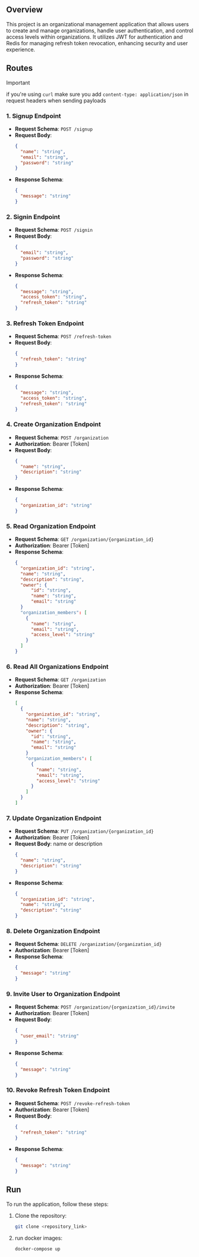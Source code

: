 ## Overview

This project is an organizational management application that allows users to create and manage organizations, handle user authentication, and control access levels within organizations. It utilizes JWT for authentication and Redis for managing refresh token revocation, enhancing security and user experience.

## Routes

> [!IMPORTANT]  
> if you're using `curl` make sure you add `content-type: application/json` in request headers when sending payloads

### 1. Signup Endpoint
- **Request Schema**: `POST /signup`
- **Request Body**:
    ```json
    {
      "name": "string",
      "email": "string",
      "password": "string"
    }
    ```
- **Response Schema**:
    ```json
    {
      "message": "string"
    }
    ```

### 2. Signin Endpoint
- **Request Schema**: `POST /signin`
- **Request Body**:
    ```json
    {
      "email": "string",
      "password": "string"
    }
    ```
- **Response Schema**:
    ```json
    {
      "message": "string",
      "access_token": "string",
      "refresh_token": "string"
    }
    ```

### 3. Refresh Token Endpoint
- **Request Schema**: `POST /refresh-token`
- **Request Body**:
    ```json
    {
      "refresh_token": "string"
    }
    ```
- **Response Schema**:
    ```json
    {
      "message": "string",
      "access_token": "string",
      "refresh_token": "string"
    }
    ```

### 4. Create Organization Endpoint
- **Request Schema**: `POST /organization`
- **Authorization**: Bearer [Token]
- **Request Body**:
    ```json
    {
      "name": "string",
      "description": "string"
    }
    ```
- **Response Schema**:
    ```json
    {
      "organization_id": "string"
    }
    ```

### 5. Read Organization Endpoint
- **Request Schema**: `GET /organization/{organization_id}`
- **Authorization**: Bearer [Token]
- **Response Schema**:
    ```json
    {
      "organization_id": "string",
      "name": "string",
      "description": "string",
      "owner": {
          "id": "string",
          "name": "string",
          "email": "string"
      }
      "organization_members": [
        {
          "name": "string",
          "email": "string",
          "access_level": "string"
        }
      ]
    }
    ```

### 6. Read All Organizations Endpoint
- **Request Schema**: `GET /organization`
- **Authorization**: Bearer [Token]
- **Response Schema**:
    ```json
    [
      {
        "organization_id": "string",
        "name": "string",
        "description": "string",
        "owner": {
          "id": "string",
          "name": "string",
          "email": "string"
        }
        "organization_members": [
          {
            "name": "string",
            "email": "string",
            "access_level": "string"
          }
        ]
      }
    ]
    ```

### 7. Update Organization Endpoint
- **Request Schema**: `PUT /organization/{organization_id}`
- **Authorization**: Bearer [Token]
- **Request Body**: name or description
    ```json
    {
      "name": "string",
      "description": "string"
    }
    ```
- **Response Schema**:
    ```json
    {
      "organization_id": "string",
      "name": "string",
      "description": "string"
    }
    ```

### 8. Delete Organization Endpoint
- **Request Schema**: `DELETE /organization/{organization_id}`
- **Authorization**: Bearer [Token]
- **Response Schema**:
    ```json
    {
      "message": "string"
    }
    ```

### 9. Invite User to Organization Endpoint
- **Request Schema**: `POST /organization/{organization_id}/invite`
- **Authorization**: Bearer [Token]
- **Request Body**:
    ```json
    {
      "user_email": "string"
    }
    ```
- **Response Schema**:
    ```json
    {
      "message": "string"
    }
    ```

### 10. Revoke Refresh Token Endpoint
- **Request Schema**: `POST /revoke-refresh-token`
- **Authorization**: Bearer [Token]
- **Request Body**:
    ```json
    {
      "refresh_token": "string"
    }
    ```
- **Response Schema**:
    ```json
    {
      "message": "string"
    }
    ```

## Run

To run the application, follow these steps:

1. Clone the repository:
   ```bash
   git clone <repository_link>
   ```

1. run docker images:
   ```bash
   docker-compose up
   ```

